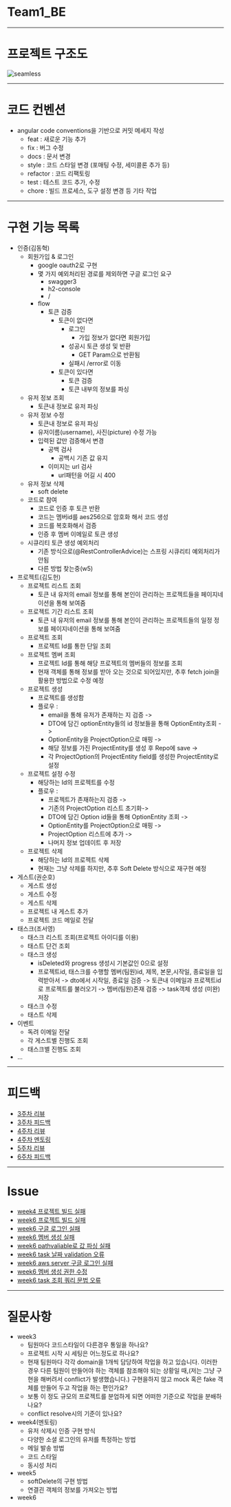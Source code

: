 # Team1_BE

---

# 프로젝트 구조도

![seamless](https://github.com/user-attachments/assets/98d62cf5-8755-4980-9bea-a5ada9719ee7)



---

# 코드 컨벤션

- angular code conventions을 기반으로 커밋 메세지 작성
  - feat : 새로운 기능 추가
  - fix : 버그 수정
  - docs : 문서 변경
  - style : 코드 스타일 변경 (포매팅 수정, 세미콜론 추가 등)
  - refactor : 코드 리팩토링
  - test : 테스트 코드 추가, 수정
  - chore : 빌드 프로세스, 도구 설정 변경 등 기타 작업

---

# 구현 기능 목록

- 인증(김동혁)
    - 회원가입 & 로그인
      - google oauth2로 구현
      - 몇 가지 예외처리된 경로를 제외하면 구글 로그인 요구
        - swagger3
        - h2-console
        - /
      - flow
        - 토큰 검증
          - 토큰이 없다면
            - 로그인
              - 가입 정보가 없다면 회원가입
            - 성공시 토큰 생성 및 반환
              - GET Param으로 반환됨
            - 실패시 /error로 이동
          - 토큰이 있다면
            - 토큰 검증
            - 토큰 내부의 정보를 파싱
    - 유저 정보 조회
      - 토큰내 정보로 유저 파싱
    - 유저 정보 수정
      - 토큰내 정보로 유저 파싱
      - 유저이름(username), 사진(picture) 수정 가능
      - 입력된 값만 검증해서 변경
        - 공백 검사
          - 공백시 기존 값 유지
        - 이미지는 url 검사
          - url패턴을 어길 시 400
    - 유저 정보 삭제
      - soft delete
    - 코드로 참여
      - 코드로 인증 후 토큰 반환
      - 코드는 멤버id를 aes256으로 암호화 해서 코드 생성
      - 코드를 복호화해서 검증
      - 인증 후 멤버 이메일로 토큰 생성
    - 시큐리티 토큰 생성 예외처리
      - 기존 방식으로(@RestControllerAdvice)는 스프링 시큐리티 예외처리가 안됨
      - 다른 방법 찾는중(w5)
- 프로젝트(김도헌)
  - 프로젝트 리스트 조회
    - 토큰 내 유저의 email 정보를 통해 본인이 관리하는 프로젝트들을 페이지네이션을 통해 보여줌 
  - 프로젝트 기간 리스트 조회
    - 토큰 내 유저의 email 정보를 통해 본인이 관리하는 프로젝트들의 일정 정보를 페이지네이션을 통해 보여줌
  - 프로젝트 조회
    - 프로젝트 Id를 통한 단일 조회
  - 프로젝트 멤버 조회
    - 프로젝트 Id를 통해 해당 프로젝트의 멤버들의 정보를 조회
    - 현재 객체를 통해 정보를 받아 오는 것으로 되어있지만, 추후 fetch join을 활용한 방법으로 수정 예정
  - 프로젝트 생성
    - 프로젝트를 생성함
    - 플로우 : 
      - email을 통해 유저가 존재하는 지 검증 ->
      - DTO에 담긴 optionEntity들의 id 정보들을 통해 OptionEntity조회 ->
      - OptionEntity을 ProjectOption으로 매핑 ->
      - 해당 정보를 가진 ProjectEntity를 생성 후 Repo에 save ->
      - 각 ProjectOption의 ProjectEntity field를 생성한 ProjectEntity로 설정
  - 프로젝트 설정 수정
    - 해당하는 Id의 프로젝트를 수정
    - 플로우 : 
      - 프로젝트가 존재하는지 검증 ->
      - 기존의 ProjectOption 리스트 초기화->
      - DTO에 담긴 Option id들을 통해 OptionEntity 조회 ->
      - OptionEntity를 ProjectOption으로 매핑 ->
      - ProjectOption 리스트에 추가 ->
      - 나머지 정보 업데이트 후 저장
  - 프로젝트 삭제
    - 해당하는 Id의 프로젝트 삭제
    - 현재는 그냥 삭제를 하지만, 추후 Soft Delete 방식으로 재구현 예정
- 게스트(권순호)
  - 게스트 생성
  - 게스트 수정
  - 게스트 삭제
  - 프로젝트 내 게스트 추가
  - 프로젝트 코드 메일로 전달
- 태스크(조서영)
  - 태스크 리스트 조회(프로젝트 아이디를 이용)
  - 태스트 단건 조회
  - 태스크 생성
    - isDeleted와 progress 생성시 기본값인 0으로 설정
    - 프로젝트id, 태스크를 수행할 멤버(팀원)id, 제목, 본문,시작일, 종료일을 입력받아서 ->
      dto에서 시작일, 종료일 검증 ->
      토큰내 이메일과 프로젝트id로 프로젝트를 불러오기 ->
      멤버(팀원)존재 검증 ->
      task객체 생성 (미완)
      저장
  - 태스크 수정
  - 태스트 삭제
- 이벤트
  - 독려 이메일 전달
  - 각 게스트별 진행도 조회
  - 태스크별 진행도 조회
- ...
---
# 피드백
- [3주차 리뷰](https://github.com/kakao-tech-campus-2nd-step3/Team1_BE/issues/13)
- [3주차 피드백](https://github.com/kakao-tech-campus-2nd-step3/Team1_BE/pull/11)
- [4주차 리뷰](https://github.com/kakao-tech-campus-2nd-step3/Team1_BE/issues/17)
- [4주차 멘토링](https://quickest-asterisk-75d.notion.site/Back-end_-323b0e20ae2b405189ffe5b7c4242e00)
- [5주차 리뷰](https://github.com/kakao-tech-campus-2nd-step3/Team1_BE/issues/31)
- [6주차 피드백](https://github.com/kakao-tech-campus-2nd-step3/Team1_BE/pull/58)
---
# Issue
- [week4 프로젝트 빌드 실패](https://github.com/kakao-tech-campus-2nd-step3/Team1_BE/issues/27)
- [week6 프로젝트 빌드 실패](https://github.com/kakao-tech-campus-2nd-step3/Team1_BE/issues/39)
- [week6 구글 로그인 실패](https://github.com/kakao-tech-campus-2nd-step3/Team1_BE/issues/41)
- [week6 멤버 생성 실패](https://github.com/kakao-tech-campus-2nd-step3/Team1_BE/issues/42)
- [week6 pathvaliable로 값 파싱 실패](https://github.com/kakao-tech-campus-2nd-step3/Team1_BE/issues/43)
- [week6 task 날짜 validation 오류](https://github.com/kakao-tech-campus-2nd-step3/Team1_BE/issues/44)
- [week6 aws server 구글 로그인 실패](https://github.com/kakao-tech-campus-2nd-step3/Team1_BE/issues/45)
- [week6 멤버 생성 권한 수정](https://github.com/kakao-tech-campus-2nd-step3/Team1_BE/issues/46)
- [week6 task 조회 쿼리 문법 오류](https://github.com/kakao-tech-campus-2nd-step3/Team1_BE/issues/47)
---
# 질문사항
- week3
  - 팀원마다 코드스타일이 다른경우 통일을 하나요?
  - 프로젝트 시작 시 세팅은 어느정도로 하나요?
  - 현재 팀원마다 각각 domain을 1개씩 담당하여 작업을 하고 있습니다. 이러한 경우 다른 팀원이 만들어야 하는 객체를 참조해야 되는 상황일 때,(저는 그냥 구현을 해버려서 conflict가 발생했습니다.) 구현을하지 않고 mock 혹은 fake 객체를 만들어 두고 작업을 하는 편인가요?
  - 보통 이 정도 규모의 프로젝트를 분업하게 되면 어떠한 기준으로 작업을 분배하나요?
  - conflict resolve시의 기준이 있나요?
- week4(멘토링)
  - 유저 삭제시 인증 구현 방식
  - 다양한 소셜 로그인의 유저를 특정하는 방법
  - 메일 발송 방법
  - 코드 스타일
  - 동시성 처리
- week5
  - softDelete의 구현 방법
  - 연결괸 객체의 정보를 가져오는 방법
- week6
